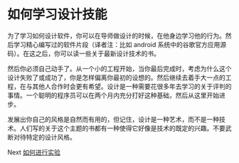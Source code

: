 # 如何学习设计技能
[//]: # (Version:1.0.0)
为了学习如何设计软件，你可以在导师做设计的时候，在他身边学习他的行为。然后学习精心编写过的软件片段（译者注：比如 android 系统中的谷歌官方应用源码）。在这之后，你可以读一些关于最新设计技术的书。

然后你必须自己动手了。从一个小的工程开始，当你最后完成时，考虑为什么这个设计失败了或成功了，你是怎样偏离你最初的设想的。然后继续去着手大一点的工程，在与其他人合作时会更有希望。设计是一种需要花很多年去学习的关于评判的事情。一个聪明的程序员可以在两个月内充分打好这种基础，然后从这里开始进步。

发展出你自己的风格是自然而有用的，但记住，设计是一种艺术，而不是一种技术。人们写的关于这个主题的书都有一种使得它好像是技术的既定的兴趣。不要武断对待特定的设计风格。

Next [如何进行实验](12-How-to-Conduct-Experiments.md)
